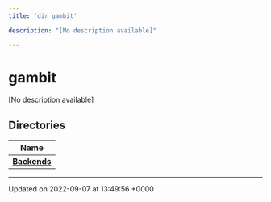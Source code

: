 ```yaml
---
title: 'dir gambit'

description: "[No description available]"

---
```


# gambit



[No description available]

## Directories

| Name           |
| -------------- |
| **[Backends](/documentation/code/files/dir_94530e5422bd43b2adb400803b187563/#dir-backends)**  |






-------------------------------

Updated on 2022-09-07 at 13:49:56 +0000
